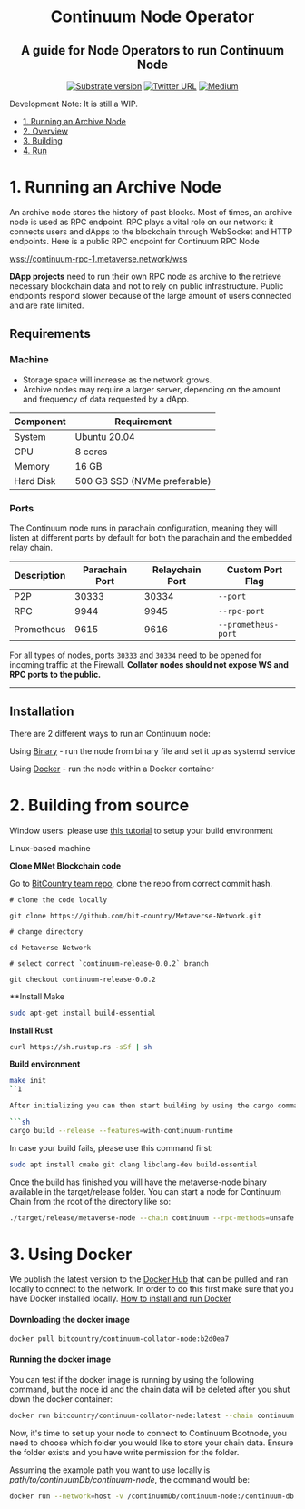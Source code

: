 <div align="center">
<h1>Continuum Node Operator</h1>

## A guide for Node Operators to run Continuum Node

[![Substrate version](https://img.shields.io/badge/Substrate-3.0.0-brightgreen?logo=Parity%20Substrate)](https://substrate.dev/)
[![Twitter URL](https://img.shields.io/twitter/url?style=social&url=https%3A%2F%2Ftwitter.com%2FMNet_io)](https://twitter.com/MNet_io)
[![Medium](https://img.shields.io/badge/Medium-Metaverse-brightgreen?logo=medium)](https://medium.com/@metaverse)

</div>

Development Note: It is still a WIP.

<!-- TOC -->

- [1. Running an Archive Node](#1-introduction)
- [2. Overview](#2-overview)
- [3. Building](#3-building)
- [4. Run](#4-run)

<!-- /TOC -->

# 1. Running an Archive Node

An archive node stores the history of past blocks. Most of times, an archive node is used as RPC endpoint. RPC plays a
vital role on our network: it connects users and dApps to the blockchain through WebSocket and HTTP endpoints. Here is a
public RPC endpoint for Continuum RPC Node

[wss://continuum-rpc-1.metaverse.network/wss](wss://continuum-rpc-1.metaverse.network/wss)

**DApp projects** need to run their own RPC node as archive to the retrieve necessary blockchain data and not to rely on
public infrastructure. Public endpoints respond slower because of the large amount of users connected and are rate
limited.

## Requirements

### Machine

- Storage space will increase as the network grows.
- Archive nodes may require a larger server, depending on the amount and frequency of data requested by a dApp.

<Tabs>
<TabItem value="continuum" label="Continuum" default>

| Component | Requirement |
|---|---|
| System | Ubuntu 20.04 |
| CPU | 8 cores |
| Memory | 16 GB |
| Hard Disk | 500 GB SSD (NVMe preferable) |

</TabItem>
</Tabs>

### Ports

The Continuum node runs in parachain configuration, meaning they will listen at different ports by default for both the
parachain and the embedded relay chain.

|Description| Parachain Port | Relaychain Port | Custom Port Flag |
|---|---|---|---|
| P2P | 30333 | 30334 | `--port` |
| RPC | 9944 | 9945 | `--rpc-port` |
| Prometheus | 9615 | 9616 | `--prometheus-port` |

For all types of nodes, ports `30333` and `30334` need to be opened for incoming traffic at the Firewall.
**Collator nodes should not expose WS and RPC ports to the public.**

---

## Installation

There are 2 different ways to run an Continuum node:

Using [Binary](#2-binary) - run the node from binary file and set it up as systemd service

Using [Docker](/docs/build/nodes/archive-node/docker) - run the node within a Docker container

# 2. Building from source

Window users: please use
[this tutorial](https://substrate.dev/docs/en/knowledgebase/getting-started/windows-users)
to setup your build environment

Linux-based machine

**Clone MNet Blockchain code**

Go to [BitCountry team repo](https://github.com/bit-country/Metaverse-Network), clone the repo from correct commit hash.

```git
# clone the code locally

git clone https://github.com/bit-country/Metaverse-Network.git

# change directory

cd Metaverse-Network

# select correct `continuum-release-0.0.2` branch

git checkout continuum-release-0.0.2
```

\*\*Install Make

```bash
sudo apt-get install build-essential
```

**Install Rust**

```bash
curl https://sh.rustup.rs -sSf | sh
```

**Build environment**

````bash
make init
``1

After initializing you can then start building by using the cargo command:

```sh
cargo build --release --features=with-continuum-runtime
````

In case your build fails, please use this command first:

```sh
sudo apt install cmake git clang libclang-dev build-essential
```

Once the build has finished you will have the metaverse-node binary available in the target/release folder. You can
start a node for Continuum Chain from the root of the directory like so:

```sh
./target/release/metaverse-node --chain continuum --rpc-methods=unsafe --rpc-cors=all --ws-external --rpc-external --ws-max-connections=100000 --name continuum-rpc-1  --bootnodes /ip4/34.126.180.57/tcp/30333/p2p/12D3KooWRDYGTk7gyz54qLDi8dcJTjEaPe6qRuvY8wankNyi1zKq  --telemetry-url 'wss://telemetry.polkadot.io/submit/ 0' -- --execution wasm --chain polkadot
```

# 3. Using Docker

We publish the latest version to the
[Docker Hub](https://hub.docker.com/repository/docker/bitcountry/tewai-node/tags?page=1&ordering=last_updated)
that can be pulled and ran locally to connect to the network. In order to do this first make sure that you have Docker
installed locally.
[How to install and run Docker](https://docs.docker.com/engine/install/)

#### Downloading the docker image

```sh
docker pull bitcountry/continuum-collator-node:b2d0ea7
```

#### Running the docker image

You can test if the docker image is running by using the following command, but the node id and the chain data will be
deleted after you shut down the docker container:

```sh
docker run bitcountry/continuum-collator-node:latest --chain continuum
```

Now, it's time to set up your node to connect to Continuum Bootnode, you need to choose which folder you would like to
store your chain data. Ensure the folder exists and you have write permission for the folder.

Assuming the example path you want to use locally is
_path/to/continuumDb/continuum-node_, the command would be:

```sh
docker run --network=host -v /continuumDb/continuum-node:/continuum-db bitcountry/continuum-collator-node:latest -d /continuum-db --chain continuum --bootnodes /ip4/34.126.180.57/tcp/30333/p2p/12D3KooWRDYGTk7gyz54qLDi8dcJTjEaPe6qRuvY8wankNyi1zKq --telemetry-url 'wss://telemetry.polkadot.io/submit/ 0'  -- --execution wasm --chain polkadot
```
